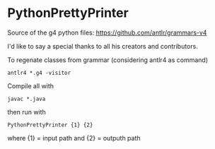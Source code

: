 # PythonPrettyPrinter

Source of the g4 python files: https://github.com/antlr/grammars-v4

I'd like to say a special thanks to all his creators and contributors.

To regenate classes from grammar (considering antlr4 as command)
```
antlr4 *.g4 -visitor
```

Compile all with 
```
javac *.java
```
then run with
```
PythonPrettyPrinter {1} {2}
```
where {1} = input path and {2} = outputh path
